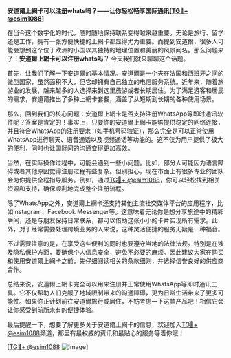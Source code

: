 **安道爾上網卡可以注册whats吗？——让你轻松畅享国际通讯[[TG💪+ @esim1088](https://t.me/s/esim1088)]**

在当今这个数字化的时代，随时随地保持联系变得越来越重要。无论是旅行、留学还是工作，拥有一张方便快捷的上網卡都显得尤为重要。而提到安道爾，很多人可能会想到这个位于欧洲的小国以其独特的地理位置和美丽的风景闻名。那么问题来了：**安道爾上網卡可以注册whats吗？** 今天我们就来聊聊这个话题。

首先，让我们了解一下安道爾的基本情况。安道爾是一个夹在法国和西班牙之间的微型国家，虽然面积不大，但它却拥有自己独立的电信服务系统。近年来，随着旅游业的发展，越来越多的人选择来到这里旅游或者长期居住。为了满足游客和居民的需求，安道爾推出了多种上網卡套餐，涵盖了从短期到长期的各种使用场景。

那么，回到我们的核心问题：安道爾上網卡是否支持注册WhatsApp等即时通讯软件呢？答案是肯定的！事实上，只要你的安道爾上網卡能够提供稳定的网络连接，并且符合WhatsApp的注册要求（如手机号码验证），那么完全是可以正常使用WhatsApp进行聊天、语音通话以及视频通话等功能的。这不仅为用户提供了极大的便利，同时也让国际间的沟通变得更加高效。

当然，在实际操作过程中，可能会遇到一些小问题。比如，部分人可能因为语言障碍或者其他原因觉得注册过程有些复杂。但别担心，现在市面上有很多专业的团队会为你提供全程指导服务。例如，通过[TG💪+ @esim1088](https://t.me/s/esim1088)，你可以轻松找到相关资源和支持，确保顺利地完成整个注册流程。

除了WhatsApp之外，安道爾上網卡还支持其他主流社交媒体平台的应用程序，比如Instagram、Facebook Messenger等。这意味着无论你是想分享旅途中的精彩瞬间，还是与朋友保持日常联系，都可以借助这张小小的卡片实现所有需求。此外，对于经常需要处理跨境业务的人来说，这种灵活便捷的服务无疑是一种福音。

不过需要注意的是，在享受这些便利的同时也要遵守当地的法律法规。特别是在涉及隐私保护方面，要确保个人信息安全，避免不必要的麻烦。因此建议大家在购买和使用安道爾上網卡之前，先仔细阅读相关的条款细则，并选择信誉良好的供应商合作。

总结来说，安道爾上網卡完全可以用来注册并正常使用WhatsApp等即时通讯工具。它不仅帮助人们克服了地域限制带来的沟通障碍，更为日常生活带来了更多可能性。如果你正计划前往安道爾旅行或居住，不妨考虑一下这款产品吧！相信它会让你感受到前所未有的便捷体验。

最后提醒一下，想要了解更多关于安道爾上網卡的信息，欢迎加入[TG💪+ @esim1088](https://t.me/s/esim1088)频道，那里有最权威的资讯和最贴心的服务等着你哦！

[[TG💪+ @esim1088](https://t.me/s/esim1088) ![Image](https://i.postimg.cc/4NQfJmqS/Snipaste-2025-05-13-00-14-12.png)]